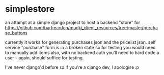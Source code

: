 # simplestore

an attampt at a simple django project to host a backend "store" for https://github.com/bartreardon/munki_client_resources/tree/master/purchase_buttons

currently it works for generating purchases json and the pricelist json.
self service "purchase" form is in a broken state so for testing you would need to manually add items
also, with no backend auth you'll need to hard code a user - again, should suffice for testing.

I've never django'd before so if you're a django dev, I apologise :p
